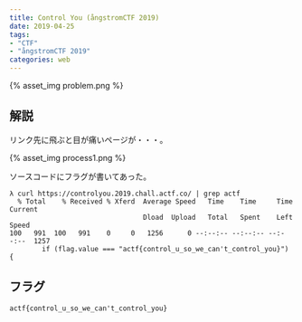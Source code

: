 ```yaml
---
title: Control You (ångstromCTF 2019)
date: 2019-04-25
tags:
- "CTF"
- "ångstromCTF 2019"
categories: web
---
```


{% asset_img problem.png %}

## 解説

リンク先に飛ぶと目が痛いページが・・・。

{% asset_img process1.png %}

ソースコードにフラグが書いてあった。

```shell
λ curl https://controlyou.2019.chall.actf.co/ | grep actf
  % Total    % Received % Xferd  Average Speed   Time    Time     Time  Current
                                 Dload  Upload   Total   Spent    Left  Speed
100   991  100   991    0     0   1256      0 --:--:-- --:--:-- --:--:--  1257
		if (flag.value === "actf{control_u_so_we_can't_control_you}") {
```

## フラグ

`actf{control_u_so_we_can't_control_you}`